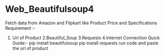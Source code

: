 # Web_Beautifulsoup4
Fetch data from Amazon and Flipkart like Product Price and Specifications 
Requirement :-
1. Url of Product
2.Beautiful_Soup
3.Requests
4.Internet
Connection 
Quick Guide:-
pip install beautifulsoup
pip install requests 
run code and paste the url of product 


